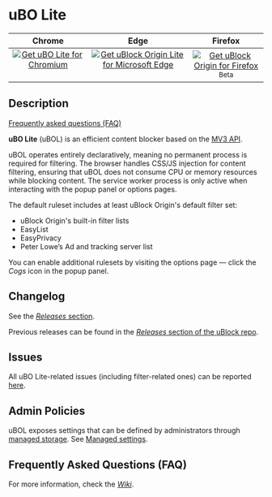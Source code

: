 # uBO Lite

| Chrome | Edge | Firefox |
| :------: | :----: | :-------: |
| <a href="https://chromewebstore.google.com/detail/ublock-origin-lite/ddkjiahejlhfcafbddmgiahcphecmpfh"><img src="https://user-images.githubusercontent.com/585534/107280622-91a8ea80-6a26-11eb-8d07-77c548b28665.png" alt="Get uBO Lite for Chromium"></a><br>&nbsp; | <a href="https://microsoftedge.microsoft.com/addons/detail/ublock-origin-lite/cimighlppcgcoapaliogpjjdehbnofhn"><img src="https://user-images.githubusercontent.com/585534/107280673-a5ece780-6a26-11eb-9cc7-9fa9f9f81180.png" alt="Get uBlock Origin Lite for Microsoft Edge"></a><br>&nbsp; | <a href="https://addons.mozilla.org/addon/ublock-origin/](https://github.com/uBlockOrigin/uBOL-home/releases/download/uBOLite_2025.5.7.895-beta/uBOLite.beta.firefox.signed.xpi"><img src="https://user-images.githubusercontent.com/585534/107280546-7b9b2a00-6a26-11eb-8f9f-f95932f4bfec.png" alt="Get uBlock Origin for Firefox"></a><br><sup>Beta</sup> |

## Description

[Frequently asked questions (FAQ)](https://github.com/uBlockOrigin/uBOL-home/wiki/Frequently-asked-questions-(FAQ))

**uBO Lite** (uBOL) is an efficient content blocker based on the [MV3 API](https://developer.chrome.com/docs/extensions/develop/migrate/what-is-mv3).

uBOL operates entirely declaratively, meaning no permanent process is required for filtering. The browser handles CSS/JS injection for content filtering, ensuring that uBOL does not consume CPU or memory resources while blocking content. The service worker process is only active when interacting with the popup panel or options pages.

The default ruleset includes at least uBlock Origin's default filter set:

- uBlock Origin's built-in filter lists
- EasyList
- EasyPrivacy
- Peter Lowe’s Ad and tracking server list

You can enable additional rulesets by visiting the options page — click the _Cogs_ icon in the popup panel.

## Changelog

See the [_Releases_ section](https://github.com/uBlockOrigin/uBOL-home/releases).

Previous releases can be found in the [_Releases_ section of the uBlock repo](https://github.com/gorhill/uBlock/releases?q=uBOL).

## Issues

All uBO Lite-related issues (including filter-related ones) can be reported [here](https://github.com/uBlockOrigin/uBOL-home/issues).

## Admin Policies

uBOL exposes settings that can be defined by administrators through [managed storage](https://developer.mozilla.org/en-US/docs/Mozilla/Add-ons/WebExtensions/API/storage/managed). See [Managed settings](https://github.com/uBlockOrigin/uBOL-home/wiki/Managed-settings).

## Frequently Asked Questions (FAQ)

For more information, check the [_Wiki_](https://github.com/uBlockOrigin/uBOL-home/wiki/Frequently-asked-questions-(FAQ)).
